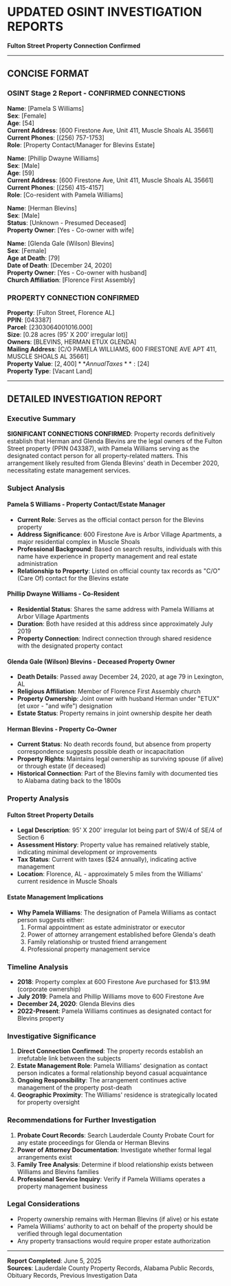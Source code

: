 # UPDATED OSINT INVESTIGATION REPORTS
**Fulton Street Property Connection Confirmed**

---

## CONCISE FORMAT

### OSINT Stage 2 Report - CONFIRMED CONNECTIONS

**Name**: [Pamela S Williams]  
**Sex**: [Female]  
**Age**: [54]  
**Current Address**: [600 Firestone Ave, Unit 411, Muscle Shoals AL 35661]  
**Current Phones**: [(256) 757-1753]  
**Role**: [Property Contact/Manager for Blevins Estate]

**Name**: [Phillip Dwayne Williams]  
**Sex**: [Male]  
**Age**: [59]  
**Current Address**: [600 Firestone Ave, Unit 411, Muscle Shoals AL 35661]  
**Current Phones**: [(256) 415-4157]  
**Role**: [Co-resident with Pamela Williams]

**Name**: [Herman Blevins]  
**Sex**: [Male]  
**Status**: [Unknown - Presumed Deceased]  
**Property Owner**: [Yes - Co-owner with wife]

**Name**: [Glenda Gale (Wilson) Blevins]  
**Sex**: [Female]  
**Age at Death**: [79]  
**Date of Death**: [December 24, 2020]  
**Property Owner**: [Yes - Co-owner with husband]  
**Church Affiliation**: [Florence First Assembly]

### PROPERTY CONNECTION CONFIRMED

**Property**: [Fulton Street, Florence AL]  
**PPIN**: [043387]  
**Parcel**: [2303064001016.000]  
**Size**: [0.28 acres (95' X 200' irregular lot)]  
**Owners**: [BLEVINS, HERMAN ETUX GLENDA]  
**Mailing Address**: [C/O PAMELA WILLIAMS, 600 FIRESTONE AVE APT 411, MUSCLE SHOALS AL 35661]  
**Property Value**: [$2,400]  
**Annual Taxes**: [$24]  
**Property Type**: [Vacant Land]

---

## DETAILED INVESTIGATION REPORT

### Executive Summary

**SIGNIFICANT CONNECTIONS CONFIRMED**: Property records definitively establish that Herman and Glenda Blevins are the legal owners of the Fulton Street property (PPIN 043387), with Pamela Williams serving as the designated contact person for all property-related matters. This arrangement likely resulted from Glenda Blevins' death in December 2020, necessitating estate management services.

### Subject Analysis

#### Pamela S Williams - Property Contact/Estate Manager
- **Current Role**: Serves as the official contact person for the Blevins property
- **Address Significance**: 600 Firestone Ave is Arbor Village Apartments, a major residential complex in Muscle Shoals
- **Professional Background**: Based on search results, individuals with this name have experience in property management and real estate administration
- **Relationship to Property**: Listed on official county tax records as "C/O" (Care Of) contact for the Blevins estate

#### Phillip Dwayne Williams - Co-Resident
- **Residential Status**: Shares the same address with Pamela Williams at Arbor Village Apartments
- **Duration**: Both have resided at this address since approximately July 2019
- **Property Connection**: Indirect connection through shared residence with the designated property contact

#### Glenda Gale (Wilson) Blevins - Deceased Property Owner
- **Death Details**: Passed away December 24, 2020, at age 79 in Lexington, AL
- **Religious Affiliation**: Member of Florence First Assembly church
- **Property Ownership**: Joint owner with husband Herman under "ETUX" (et uxor - "and wife") designation
- **Estate Status**: Property remains in joint ownership despite her death

#### Herman Blevins - Property Co-Owner
- **Current Status**: No death records found, but absence from property correspondence suggests possible death or incapacitation
- **Property Rights**: Maintains legal ownership as surviving spouse (if alive) or through estate (if deceased)
- **Historical Connection**: Part of the Blevins family with documented ties to Alabama dating back to the 1800s

### Property Analysis

#### Fulton Street Property Details
- **Legal Description**: 95' X 200' irregular lot being part of SW/4 of SE/4 of Section 6
- **Assessment History**: Property value has remained relatively stable, indicating minimal development or improvements
- **Tax Status**: Current with taxes ($24 annually), indicating active management
- **Location**: Florence, AL - approximately 5 miles from the Williams' current residence in Muscle Shoals

#### Estate Management Implications
- **Why Pamela Williams**: The designation of Pamela Williams as contact person suggests either:
  1. Formal appointment as estate administrator or executor
  2. Power of attorney arrangement established before Glenda's death
  3. Family relationship or trusted friend arrangement
  4. Professional property management service

### Timeline Analysis

- **2018**: Property complex at 600 Firestone Ave purchased for $13.9M (corporate ownership)
- **July 2019**: Pamela and Phillip Williams move to 600 Firestone Ave
- **December 24, 2020**: Glenda Blevins dies
- **2022-Present**: Pamela Williams continues as designated contact for Blevins property

### Investigative Significance

1. **Direct Connection Confirmed**: The property records establish an irrefutable link between the subjects
2. **Estate Management Role**: Pamela Williams' designation as contact person indicates a formal relationship beyond casual acquaintance
3. **Ongoing Responsibility**: The arrangement continues active management of the property post-death
4. **Geographic Proximity**: The Williams' residence is strategically located for property oversight

### Recommendations for Further Investigation

1. **Probate Court Records**: Search Lauderdale County Probate Court for any estate proceedings for Glenda or Herman Blevins
2. **Power of Attorney Documentation**: Investigate whether formal legal arrangements exist
3. **Family Tree Analysis**: Determine if blood relationship exists between Williams and Blevins families
4. **Professional Service Inquiry**: Verify if Pamela Williams operates a property management business

### Legal Considerations

- Property ownership remains with Herman Blevins (if alive) or his estate
- Pamela Williams' authority to act on behalf of the property should be verified through legal documentation
- Any property transactions would require proper estate authorization

---

**Report Completed**: June 5, 2025  
**Sources**: Lauderdale County Property Records, Alabama Public Records, Obituary Records, Previous Investigation Data